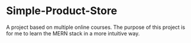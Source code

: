 # Simple-Product-Store
A project based on multiple online courses. The purpose of this project is for me to learn the MERN stack in a more intuitive way.
